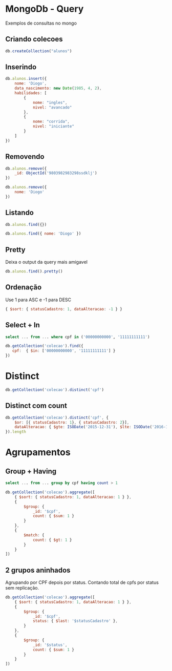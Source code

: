# MongoDb - Query

Exemplos de consultas no mongo

## Criando colecoes

```javascript
db.createCollection("alunos")
```

## Inserindo

```javascript
db.alunos.insert({
    nome: 'Diogo',
    data_nascimento: new Date(1985, 4, 2),
    habilidades: [
        {
            nome: "ingles",
            nivel: "avancado"
        },
        {
            nome: "corrida",
            nivel: "iniciante"
        }
    ]
})
```

## Removendo

```javascript
db.alunos.remove({
    _id: ObjectId('9803982983298ssdklj')
})
```

```javascript
db.alunos.remove({
    nome: 'Diogo'
})
```

## Listando

```javascript
db.alunos.find({})
```

```javascript
db.alunos.find({ nome: 'Diogo' })
```

## Pretty

Deixa o output da query mais amigavel

```javascript
db.alunos.find().pretty()
```

## Ordenação

Use 1 para ASC e -1 para DESC

```javascript
{ $sort: { statusCadastro: 1, dataAlteracao: -1 } }
```


## Select + In

```sql
select ... from ... where cpf in ('00000000000', '11111111111')
```

```javascript
db.getCollection('colecao').find({ 
   cpf:  { $in: ['00000000000', '11111111111'] }
})
```

# Distinct

```javascript
db.getCollection('colecao').distinct('cpf')
```

## Distinct com count

```javascript
db.getCollection('colecao').distinct('cpf', {
    $or: [{ statusCadastro: 1}, { statusCadastro: 2}],
    dataAlteracao: { $gte: ISODate('2015-12-31'), $lte: ISODate('2016-12-31') } 
}).length
```


# Agrupamentos

## Group + Having

```sql
select ... from ... group by cpf having count > 1
```

```javascript
db.getCollection('colecao').aggregate([
    { $sort: { statusCadastro: 1, dataAlteracao: 1 } },
    {
        $group: {
            _id: '$cpf',
            count: { $sum: 1 }
        }
    },
    { 
        $match: {
            count: { $gt: 1 }
        }
    }
])
```

## 2 grupos aninhados

Agrupando por CPF depois por status. Contando total de cpfs por status sem replicação.

```javascript
db.getCollection('colecao').aggregate([
    { $sort: { statusCadastro: 1, dataAlteracao: 1 } },
    {
        $group: {
            _id: '$cpf',
            status: { $last: '$statusCadastro' },
        }
    },
    {
        $group: {
            _id: '$status',
            count: { $sum: 1 }
        }
    }
])
```